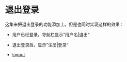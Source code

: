 # 退出登录

这集来把退出登录的功能添加上。但是也同时实现这样的效果：

- 用户已经登录，导航栏显示”用户名|退出“
- 退出登录后，显示”注册|登录“


- [logout](https://github.com/happypeter/aa-journey-demo/commit/f45042128a9fdb48fb2fe54c117e423247d245b0)
